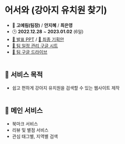 # 어서와 (강아지 유치원 찾기)

- 🔔 **고예림(팀장)** / **안지혜** / **최은영**
- 🕒 **2022.12.28** ~ **2023.01.02** (6일)
- [🔗 발표 PPT](https://drive.google.com/file/d/1n2cL6iYG2tExCqQEfPZWR1IdH-XNcsgP/view?usp=sharing) / [🔗 최종 기획안](https://docs.google.com/document/d/1hELVjxCMEw3r2yskL1AKzDGbFcoUsQkf/edit?usp=sharing&ouid=102181902613555011489&rtpof=true&sd=true)
- [🔗 팀 일정 관리 구글 시트](https://docs.google.com/spreadsheets/d/1qBWb80Lsg9nHCNBx0NFpf4VXXcxvHSjijHW9IEdwJNc/edit?usp=sharing)
- [🔗 팀 구글 드라이브](https://drive.google.com/drive/folders/1ZM5I9vOL2xEShD8hXcpw5Mvl3QB6dYyO?usp=sharing)
  <br>
  <br>

## 🔸 서비스 목적

- 쉽고 편하게 강아지 유치원을 검색할 수 있는 웹사이트 제작
  <br>
  <br>

## 🔸 메인 서비스

- 북마크 서비스
- 리뷰 및 별점 서비스
- 관심 태그별, 지역별 검색

<br>
<br>
<br>
<br>
<br>
